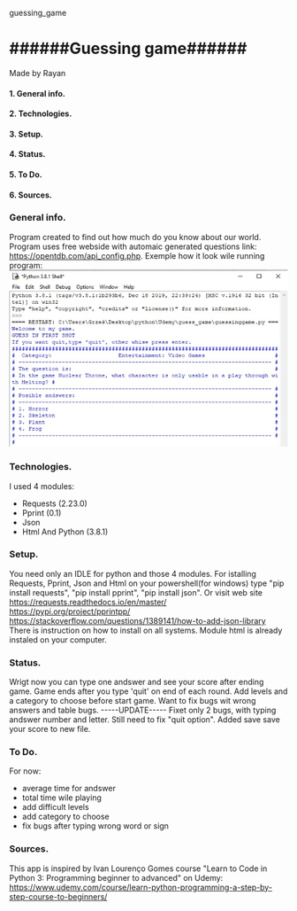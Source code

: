  guessing_game

 # ######Guessing game######

Made by Rayan



#### 1. General info.
#### 2. Technologies.
#### 3. Setup.
#### 4. Status.
#### 5. To Do.
#### 6. Sources.



### General info.

Program created to find out how much do you know about our world.
Program uses free webside with automaic generated questions link: https://opentdb.com/api_config.php.
Exemple how it look wile running program:
![exaple chart](./example.jpg)

### Technologies.

I used 4 modules:
* Requests (2.23.0)
* Pprint (0.1)
* Json
* Html
And Python (3.8.1)

### Setup.

You need only an IDLE for python and those 4 modules.
For istalling Requests, Pprint, Json and Html on your powershell(for windows) type
"pip install requests",
"pip install pprint",
"pip install json".
Or visit web site 
https://requests.readthedocs.io/en/master/ 
https://pypi.org/project/pprintpp/
https://stackoverflow.com/questions/1389141/how-to-add-json-library
There is instruction on how to install on all systems.
Module html is already instaled on your computer.


### Status.

Wrigt now you can type one andswer and see your score after ending game.
Game ends after you type 'quit' on end of each round.
Add levels and a category to choose before start game. 
Want to fix bugs wit wrong answers and table bugs.
-----UPDATE-----
Fixet only 2 bugs, with typing andswer number and letter.
Still need to fix "quit option".
Added save save your score to new file.

### To Do.

For now:
* average time for andswer
* total time wile playing
* add difficult levels
* add category to choose
* fix bugs after typing wrong word or sign

### Sources.

This app is inspired by Ivan Lourenço Gomes course "Learn to Code in Python 3: Programming beginner to advanced"
on Udemy: https://www.udemy.com/course/learn-python-programming-a-step-by-step-course-to-beginners/



